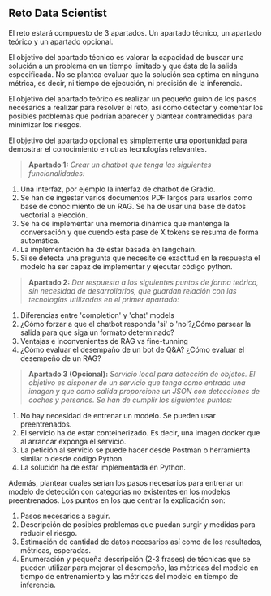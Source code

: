 ## Reto Data Scientist

El reto estará compuesto de 3 apartados. Un apartado técnico, un apartado teórico y un apartado opcional.

El objetivo del apartado técnico es valorar la capacidad de buscar una solución a un problema en un tiempo limitado y que ésta de la salida especificada. No se plantea evaluar que la solución sea optima en ninguna métrica, es decir, ni tiempo de ejecución, ni precisión de la inferencia.

El objetivo del apartado teórico es realizar un pequeño guion de los pasos necesarios a realizar para resolver el reto, así como detectar y comentar los posibles problemas que podrían aparecer y plantear contramedidas para minimizar los riesgos.

El objetivo del apartado opcional es simplemente una oportunidad para demostrar el conocimiento en otras tecnologías relevantes.

> **Apartado 1:** _Crear un chatbot que tenga las siguientes funcionalidades:_

1. Una interfaz, por ejemplo la interfaz de chatbot de Gradio.
2. Se han de ingestar varios documentos PDF largos para usarlos como base de conocimiento de un RAG. Se ha de usar una base de datos vectorial a elección.
3. Se ha de implementar una memoria dinámica que mantenga la conversación y que cuendo esta pase de X tokens se resuma de forma automática.
4. La implementación ha de estar basada en langchain.
5. Si se detecta una pregunta que necesite de exactitud en la respuesta el modelo ha ser capaz de implementar y ejecutar código python.

> **Apartado 2:** _Dar respuesta a los siguientes puntos de forma teórica, sin necesidad de desarrollarlos, que guardan relación con las tecnologías utilizadas en el primer apartado:_

1. Diferencias entre 'completion' y 'chat' models
2. ¿Cómo forzar a que el chatbot responda 'si' o 'no'?¿Cómo parsear la salida para que siga un formato determinado?
3. Ventajas e inconvenientes de RAG vs fine-tunning
4. ¿Cómo evaluar el desempaño de un bot de Q&A? ¿Cómo evaluar el desempeño de un RAG?

> **Apartado 3 (Opcional):** _Servicio local para detección de objetos. El objetivo es disponer de un servicio que tenga como entrada una imagen y que como salida proporcione un JSON con detecciones de coches y personas. Se han de cumplir los siguientes puntos:_

1. No hay necesidad de entrenar un modelo. Se pueden usar preentrenados.
2. El servicio ha de estar conteinerizado. Es decir, una imagen docker que al arrancar exponga el servicio.
3. La petición al servicio se puede hacer desde Postman o herramienta similar o desde código Python.
4. La solución ha de estar implementada en Python.

Además, plantear cuales serían los pasos necesarios para entrenar un modelo de detección con categorías no existentes en los modelos preentrenados. Los puntos en los que centrar la explicación son:

1. Pasos necesarios a seguir.
2. Descripción de posibles problemas que puedan surgir y medidas para reducir el riesgo.
3. Estimación de cantidad de datos necesarios así como de los resultados, métricas, esperadas.
4. Enumeración y pequeña descripción (2-3 frases) de técnicas que se pueden utilizar para mejorar el desempeño, las métricas del modelo en tiempo de entrenamiento y las métricas del modelo en tiempo de inferencia.
